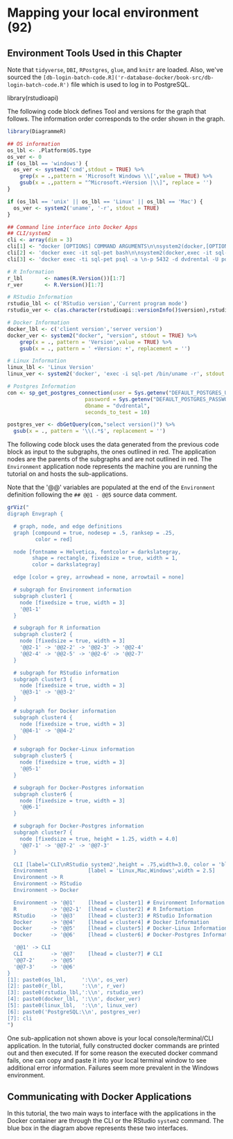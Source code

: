 # Mapping your local environment (92)



## Environment Tools Used in this Chapter
Note that `tidyverse`, `DBI`, `RPostgres`, `glue`, and `knitr` are loaded.  Also, we've sourced the `[db-login-batch-code.R]('r-database-docker/book-src/db-login-batch-code.R')` file which is used to log in to PostgreSQL.

library(rstudioapi)

The following code block defines Tool and versions for the graph that follows.  The information order corresponds to the order shown in the graph.


```r
library(DiagrammeR)

## OS information
os_lbl <- .Platform$OS.type
os_ver <- 0
if (os_lbl == 'windows') {
  os_ver <- system2('cmd',stdout = TRUE) %>%
    grep(x = .,pattern = 'Microsoft Windows \\[',value = TRUE) %>%
    gsub(x = .,pattern = "^Microsoft.+Version |\\]", replace = '')
}

if (os_lbl == 'unix' || os_lbl == 'Linux' || os_lbl == 'Mac') {
  os_ver <- system2('uname', '-r', stdout = TRUE)
}

## Command line interface into Docker Apps
## CLI/system2
cli <- array(dim = 3)
cli[1] <- "docker [OPTIONS] COMMAND ARGUMENTS\n\nsystem2(docker,[OPTIONS,]\n, COMMAND,ARGUMENTS)"
cli[2] <- 'docker exec -it sql-pet bash\n\nsystem2(docker,exec -it sql-pet bash)' 
cli[3] <- 'docker exec -ti sql-pet psql -a \n-p 5432 -d dvdrental -U postgres\n\nsystem2(docker,exec -ti sql-pet psql -a \n-p 5432 -d dvdrental -U postgres)'

# R Information
r_lbl       <- names(R.Version())[1:7]
r_ver       <- R.Version()[1:7]

# RStudio Information
rstudio_lbl <- c('RStudio version','Current program mode')
rstudio_ver <- c(as.character(rstudioapi::versionInfo()$version),rstudioapi::versionInfo()$mode)

# Docker Information
docker_lbl <- c('client version','server version')
docker_ver <- system2("docker", "version", stdout = TRUE) %>% 
    grep(x = ., pattern = 'Version',value = TRUE) %>%
    gsub(x = ., pattern = ' +Version: +', replacement = '')

# Linux Information
linux_lbl <- 'Linux Version'
linux_ver <- system2('docker', 'exec -i sql-pet /bin/uname -r', stdout = TRUE)

# Postgres Information
con <- sp_get_postgres_connection(user = Sys.getenv("DEFAULT_POSTGRES_USER_NAME"),
                         password = Sys.getenv("DEFAULT_POSTGRES_PASSWORD"),
                         dbname = "dvdrental",
                         seconds_to_test = 10)

postgres_ver <- dbGetQuery(con,"select version()") %>%
  gsub(x = ., pattern = '\\(.*$', replacement = '')
```

The following code block uses the data generated from the previous code block as input to the subgraphs, the ones outlined in red.  The application nodes are the parents of the subgraphs and are not outlined in red.  The `Environment` application node represents the machine you are running the tutorial on and hosts the sub-applications.  

Note that the '@@' variables are populated at the end of the `Environment` definition following the `## @@1 - @@5` source data comment.



```r
grViz("
digraph Envgraph {

  # graph, node, and edge definitions
  graph [compound = true, nodesep = .5, ranksep = .25,
         color = red]

  node [fontname = Helvetica, fontcolor = darkslategray,
        shape = rectangle, fixedsize = true, width = 1,
        color = darkslategray]

  edge [color = grey, arrowhead = none, arrowtail = none]

  # subgraph for Environment information
  subgraph cluster1 {
    node [fixedsize = true, width = 3]
    '@@1-1' 
  }

  # subgraph for R information
  subgraph cluster2 {
    node [fixedsize = true, width = 3]
    '@@2-1' -> '@@2-2' -> '@@2-3' -> '@@2-4'
    '@@2-4' -> '@@2-5' -> '@@2-6' -> '@@2-7'
  }

  # subgraph for RStudio information
  subgraph cluster3 {
    node [fixedsize = true, width = 3]
    '@@3-1' -> '@@3-2'
  }

  # subgraph for Docker information
  subgraph cluster4 {
    node [fixedsize = true, width = 3]
    '@@4-1' -> '@@4-2'
  }

  # subgraph for Docker-Linux information
  subgraph cluster5 {
    node [fixedsize = true, width = 3]
    '@@5-1' 
  }

  # subgraph for Docker-Postgres information
  subgraph cluster6 {
    node [fixedsize = true, width = 3]
    '@@6-1' 
  }

  # subgraph for Docker-Postgres information
  subgraph cluster7 {
    node [fixedsize = true, height = 1.25, width = 4.0]
    '@@7-1' -> '@@7-2' -> '@@7-3'
  }

  CLI [label='CLI\nRStudio system2',height = .75,width=3.0, color = 'blue' ]
  Environment             [label = 'Linux,Mac,Windows',width = 2.5]
  Environment -> R
  Environment -> RStudio
  Environment -> Docker

  Environment -> '@@1'    [lhead = cluster1] # Environment Information
  R           -> '@@2-1'  [lhead = cluster2] # R Information
  RStudio     -> '@@3'    [lhead = cluster3] # RStudio Information
  Docker      -> '@@4'    [lhead = cluster4] # Docker Information
  Docker      -> '@@5'    [lhead = cluster5] # Docker-Linux Information
  Docker      -> '@@6'    [lhead = cluster6] # Docker-Postgres Information

  '@@1' -> CLI
  CLI         -> '@@7'    [lhead = cluster7] # CLI 
  '@@7-2'     -> '@@5'
  '@@7-3'     -> '@@6'
}
[1]: paste0(os_lbl,     ':\\n', os_ver)
[2]: paste0(r_lbl,      ':\\n', r_ver)
[3]: paste0(rstudio_lbl,':\\n', rstudio_ver)
[4]: paste0(docker_lbl, ':\\n', docker_ver)
[5]: paste0(linux_lbl,  ':\\n', linux_ver)
[6]: paste0('PostgreSQL:\\n', postgres_ver)
[7]: cli
")
```

One sub-application not shown above is your local console/terminal/CLI application.  In the tutorial, fully constructed docker commands are printed out and then executed.  If for some reason the executed docker command fails, one can copy and paste it into your local terminal window to see additional error information.  Failures seem more prevalent in the Windows environment.

## Communicating with Docker Applications

In this tutorial, the two main ways to interface with the applications in the Docker container are through the CLI or the RStudio `system2` command.  The blue box in the diagram above represents these two interfaces.  
